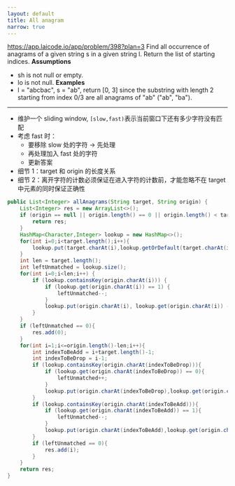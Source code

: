 ```yaml
---
layout: default
title: All anagram
narrow: true
---
```


https://app.laicode.io/app/problem/398?plan=3
Find all occurrence of anagrams of a given string s in a given string l. Return the list of starting indices.
**Assumptions**

- sh is not null or empty.
- lo is not null.
  **Examples**
- l = "abcbac", s = "ab", return [0, 3] since the substring with length 2 starting from index 0/3 are all anagrams of "ab" ("ab", "ba").

---

- 维护一个 sliding window, `[slow,fast)`表示当前窗口下还有多少字符没有匹配
- 考虑 fast 时：
  - 要移除 slow 处的字符 -> 先处理
  - 再处理加入 fast 处的字符
  - 更新答案
- 细节 1：target 和 origin 的长度关系
- 细节 2：离开字符的计数必须保证在进入字符的计数前，才能忽略不在 target 中元素的同时保证正确性

```java
public List<Integer> allAnagrams(String target, String origin) {
    List<Integer> res = new ArrayList<>();
    if (origin == null || origin.length() == 0 || origin.length() < target.length()){
        return res;
    }
    HashMap<Character,Integer> lookup = new HashMap<>();
    for(int i=0;i<target.length();i++){
        lookup.put(target.charAt(i),lookup.getOrDefault(target.charAt(i),0)+1);
    }
    int len = target.length();
    int leftUnmatched = lookup.size();
    for(int i=0;i<len;i++) {
        if (lookup.containsKey(origin.charAt(i))) {
            if (lookup.get(origin.charAt(i)) == 1) {
                leftUnmatched--;
            }
            lookup.put(origin.charAt(i), lookup.get(origin.charAt(i)) - 1);
        }
    }
    if (leftUnmatched == 0){
        res.add(0);
    }
    for(int i=1;i<=origin.length()-len;i++){
        int indexToBeAdd = i+target.length()-1;
        int indexToBeDrop = i-1;
        if (lookup.containsKey(origin.charAt(indexToBeDrop))){
            if (lookup.get(origin.charAt(indexToBeDrop)) == 0){
                leftUnmatched++;
            }
            lookup.put(origin.charAt(indexToBeDrop),lookup.get(origin.charAt(indexToBeDrop))+1);
        }
        if (lookup.containsKey(origin.charAt(indexToBeAdd))){
            if (lookup.get(origin.charAt(indexToBeAdd)) == 1){
                leftUnmatched--;
            }
            lookup.put(origin.charAt(indexToBeAdd),lookup.get(origin.charAt(indexToBeAdd))-1);
        }
        if (leftUnmatched == 0){
            res.add(i);
        }
    }
    return res;
}
```
